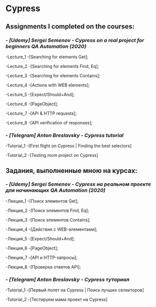 # Cypress
## **Assignments I completed on the courses:** 
### - ***[Udemy] Sergei Semenov - Cypress on a real project for beginners QA Automation (2020)***

  -Lecture_1 -[Searching for elements Get];
  
  -Lecture_2 -[Searching for elements Find, Eq];
  
  -Lecture_3 -[Searching for elements Contains];
  
  -Lecture_4 -[Actions with WEB elements];
  
  -Lecture_5 -[Expect/Should+And];
  
  -Lecture_6 -[PageObject];
  
  -Lecture_7 -[API & HTTP requests];
  
  -Lecture_8 -[API verification of responses];
  
  
  
  
### - ***[Telegram] Anton Breslavsky - Cypress tutorial***  

  -Tutorial_1 -[First flight on Cypress | Finding the best selectors]
  
  -Tutorial_2 -[Testing mom project on Cypress]
  
  

## **Задания, выполненные мною на курсах:**
### - ***[Udemy] Sergei Semenov - Cypress на реальном проекте для начинающих QA Automation (2020)***

  -Лекция_1 -[Поиск элементов Get];

  -Лекция_2 -[Поиск элементов Find, Eq];
  
  -Лекция_3 -[Поиск элементов Contains];
  
  -Лекция_4 -[Действия с WEB-элементами];
  
  -Лекция_5 -[Expect/Should+And];
  
  -Лекция_6 -[PageObject];
  
  -Лекция_7 -[API и HTTP-запросы];
  
  -Лекция_8 -[Проверка ответов API];
  
### - ***[Telegram] Anton Breslavsky - Cypress туториал***

  -Tutorial_1 -[Первый полет на Cypress | Поиск лучших селекторов]
  
  -Tutorial_2 -[Тестируем мама проект на Cypress]
